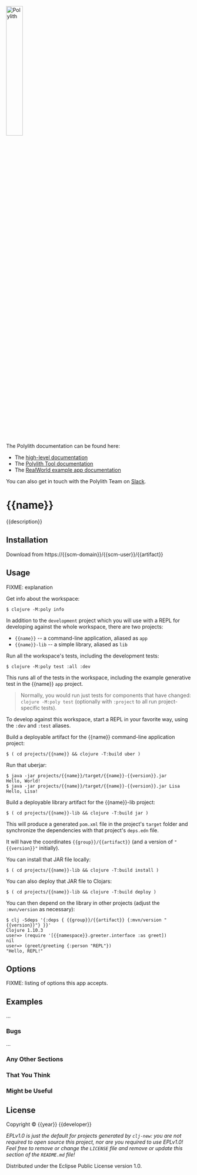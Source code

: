 <img src="https://github.com/polyfy/polylith/blob/master/images/logo.png" width="30%" alt="Polylith" id="logo">

The Polylith documentation can be found here:

- The [high-level documentation](https://polylith.gitbook.io/polylith)
- The [Polylith Tool documentation](https://github.com/polyfy/polylith)
- The [RealWorld example app documentation](https://github.com/furkan3ayraktar/clojure-polylith-realworld-example-app)

You can also get in touch with the Polylith Team on [Slack](https://clojurians.slack.com/archives/C013B7MQHJQ).

# {{name}}

{{description}}

## Installation

Download from https://{{scm-domain}}/{{scm-user}}/{{artifact}}

## Usage

FIXME: explanation

Get info about the workspace:

    $ clojure -M:poly info

In addition to the `development` project which you will use with a REPL
for developing against the whole workspace, there are two projects:

* `{{name}}` -- a command-line application, aliased as `app`
* `{{name}}-lib` -- a simple library, aliased as `lib`

Run all the workspace's tests, including the development tests:

    $ clojure -M:poly test :all :dev

This runs all of the tests in the workspace, including the example
generative test in the {{name}} `app` project.

> Normally, you would run just tests for components that have changed: `clojure -M:poly test` (optionally with `:project` to all run project-specific tests).

To develop against this workspace, start a REPL in your favorite way, using the `:dev` and `:test` aliases.

Build a deployable artifact for the {{name}} command-line application project:

    $ ( cd projects/{{name}} && clojure -T:build uber )

Run that uberjar:

    $ java -jar projects/{{name}}/target/{{name}}-{{version}}.jar
    Hello, World!
    $ java -jar projects/{{name}}/target/{{name}}-{{version}}.jar Lisa
    Hello, Lisa!

Build a deployable library artifact for the {{name}}-lib project:

    $ ( cd projects/{{name}}-lib && clojure -T:build jar )

This will produce a generated `pom.xml` file in the project's `target` folder and
synchronize the dependencies with that project's `deps.edn` file.

It will have the coordinates `{{group}}/{{artifact}}` (and a version of `"{{version}}"` initially).

You can install that JAR file locally:

    $ ( cd projects/{{name}}-lib && clojure -T:build install )

You can also deploy that JAR file to Clojars:

    $ ( cd projects/{{name}}-lib && clojure -T:build deploy )

You can then depend on the library in other projects (adjust the `:mvn/version` as necessary):

    $ clj -Sdeps '{:deps { {{group}}/{{artifact}} {:mvn/version "{{version}}"} }}'
    Clojure 1.10.3
    user=> (require '[{{namespace}}.greeter.interface :as greet])
    nil
    user=> (greet/greeting {:person "REPL"})
    "Hello, REPL!"


## Options

FIXME: listing of options this app accepts.

## Examples

...

### Bugs

...

### Any Other Sections
### That You Think
### Might be Useful

## License

Copyright © {{year}} {{developer}}

_EPLv1.0 is just the default for projects generated by `clj-new`: you are not_
_required to open source this project, nor are you required to use EPLv1.0!_
_Feel free to remove or change the `LICENSE` file and remove or update this_
_section of the `README.md` file!_

Distributed under the Eclipse Public License version 1.0.
